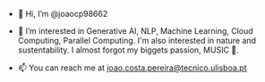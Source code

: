 - 👋 Hi, I’m @joaocp98662

- 👀 I’m interested in Generative AI, NLP, Machine Learning, Cloud Computing, Parallel Computing. I'm also interested in nature and sustentability. I almost forgot my biggets passion, MUSIC 🎸.

- 📫 You can reach me at joao.costa.pereira@tecnico.ulisboa.pt

